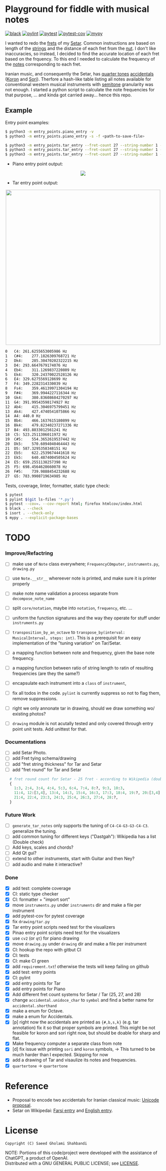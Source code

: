 # Playground for fiddle with musical notes

[![black](https://github.com/saeedghsh/musical_notes/actions/workflows/formatting.yml/badge.svg?branch=master)](https://github.com/saeedghsh/musical_notes/actions/workflows/formatting.yml)
[![pylint](https://github.com/saeedghsh/musical_notes/actions/workflows/pylint.yml/badge.svg?branch=master)](https://github.com/saeedghsh/musical_notes/actions/workflows/pylint.yml)
[![pytest](https://github.com/saeedghsh/musical_notes/actions/workflows/pytest.yml/badge.svg?branch=master)](https://github.com/saeedghsh/musical_notes/actions/workflows/pytest.yml)
[![pytest-cov](https://github.com/saeedghsh/musical_notes/actions/workflows/pytest-cov.yml/badge.svg?branch=master)](https://github.com/saeedghsh/musical_notes/actions/workflows/pytest-cov.yml)
[![mypy](https://github.com/saeedghsh/musical_notes/actions/workflows/type-check.yml/badge.svg?branch=master)](https://github.com/saeedghsh/musical_notes/actions/workflows/type-check.yml)

I wanted to redo the [frets](https://en.wikipedia.org/wiki/Fret) of my [Setar](https://en.wikipedia.org/wiki/Setar).
Common instructions are based on length of the [strings](https://en.wikipedia.org/wiki/String_(music)) and the distance of each fret from the [nut](https://en.wikipedia.org/wiki/Nut_(string_instrument)).
I don't like inaccuracies, so instead, I decided to find the accurate location of each fret based on the frquency.
To this end I needed to calculate the frequency of the [notes](https://en.wikipedia.org/wiki/Musical_note) corresponding to each fret.  

Iranian music, and consequently the Setar, has [quarter tones](https://en.wikipedia.org/wiki/Quarter_tone) [accidentals](https://en.wikipedia.org/wiki/Accidental_(music)) ([Koron](https://en.wikipedia.org/wiki/Koron_(music)) and [Sori](https://en.wikipedia.org/wiki/Sori_(music))).
Therfore a hash-like table listing all notes available for conventional western musical instruments with [semitone](https://en.wikipedia.org/wiki/Semitone) granularity was not enough.
I started a python script to calculate the note frequencies for that purpose, ... and kinda got carried away... hence this repo.


## Example
Entry point examples:
```bash
$ python3 -m entry_points.piano_entry -v
$ python3 -m entry_points.piano_entry -s -f <path-to-save-file>

$ python3 -m entry_points.tar_entry --fret-count 27 --string-number 1 -p
$ python3 -m entry_points.tar_entry --fret-count 27 --string-number 1 -v
$ python3 -m entry_points.tar_entry --fret-count 27 --string-number 1 -s -f <path-to-save-file>
```

* Piano entry point output:
<p align="center">
    <img src="https://github.com/saeedghsh/musical_notes/blob/master/images/pinao_keys_frequencies.png">
</p>

* Tar entry point output:
<p align="center">
    <img src="https://github.com/saeedghsh/musical_notes/blob/master/images/tar_small_1290x362_string1_annotated.png" height="500">
</p>

```bash
0	C4:	261.6255653005986 Hz
1	C#4:	277.1826309768721 Hz
2	Dk4:	285.30470202322215 Hz
3	D4:	293.6647679174076 Hz
4	Eb4:	311.1269837220809 Hz
5	Ek4:	320.24370022528126 Hz
6	E4:	329.6275569128699 Hz
7	F4:	349.2282314330039 Hz
8	Fs4:	359.46139971304194 Hz
9	F#4:	369.9944227116344 Hz
10	Gk4:	380.83608684270297 Hz
11	G4:	391.99543598174927 Hz
12	Ab4:	415.3046975799451 Hz
13	Ak4:	427.4740541075866 Hz
14	A4:	440.0 Hz
15	Bb4:	466.1637615180899 Hz
16	Bk4:	479.82340237271336 Hz
17	B4:	493.8833012561241 Hz
18	C5:	523.2511306011972 Hz
19	C#5:	554.3652619537442 Hz
20	Dk5:	570.6094040464443 Hz
21	D5:	587.3295358348151 Hz
22	Eb5:	622.2539674441618 Hz
23	Ek5:	640.4874004505624 Hz
24	E5:	659.2551138257398 Hz
25	F5:	698.4564628660078 Hz
26	F#5:	739.9888454232688 Hz
27	G5:	783.9908719634985 Hz
```

Tests, coverage, linter, formatter, static type check:
```bash
$ pytest
$ pylint $(git ls-files '*.py')
$ pytest --cov=. --cov-report html; firefox htmlcov/index.html
$ black . --check
$ isort . --check-only
$ mypy . --explicit-package-bases
```

# TODO

### Improve/Refactring
* [ ] make use of `Note` class everywhere; `FrequencyCOmputer`, `instruments.py`, `drawing.py`
* [ ] use `Note.__str__` whereever note is printed, and make sure it is printer properly
* [ ] make note name validation a process separate from `decompose_note_name`
* [ ] split `core/notation`, maybe into `notation`, `frequency`, etc. ...
* [ ] uniform the function signatures and the way they operate for stuff under `instruments.py`
* [ ] `transposition_by_an_octave` to `transpose_by(interval: MusicalInterval, steps: int)`.
      This is a prerequisit for an easy implementation of the "tuning variation" on Tar/Setar.
* [ ] a mapping function between note and frequency, given the base note frequency.
* [ ] a mapping function between ratio of string length to ratin of resulting frequencies (are they the same?)
* [ ] encapsulate each instrument into a `class` of `instrument`,
* [ ] fix all todos in the code. `pylint` is currently suppress so not to flag them, remove suppressions.
* [ ] right we only annonate tar in drawing, should we draw something wo/ existing photos?
* [ ] `drawing` module is not acutally tested and only covered through entry point unit tests. Add unittest for that.


### Documentations
* [ ] add Setar Photo.
* [ ] add Fret tying schema/drawing
* [ ] add "fret string thickness" for Tar and Setar
* [ ] add "fret round" for Tar and Setar
```python
  # fret round count for Setar - 25 fret - according to Wikipedia (double check)
  {
    1:3, 2:4, 3:4, 4:4, 5:3, 6:4, 7:4, 8:?, 9:3, 10:3,
    11:4, 12:[3,4], 13:4, 14:3, 15:4, 16:3, 17:3, 18:4, 19:?, 20:[3,4],
    21:4, 22:4, 23:3, 24:3, 25:4, 26:3, 27:4, 28:?,
  }
  ```

### Future Work
* [ ] `generate_tar_notes` only supports the tuning of `C4-C4-G3-G3-C4-C3`. generalize the tuning.
* [ ] add common tuning for different keys ("Dastgah"): Wikipedia has a list (Double check)
* [ ] Add keys, scales and chords?
* [ ] Add Qt gui?
* [ ] extend to other instruments, start with Guitar and then Ney?
* [ ] add audio and make it interactive?

### Done
* [x] add test: complete coverage
* [x] CI: static type checker
* [x] CI: formatter + "import sort"
* [x] move `instruments.py` under `instruments` dir and make a file per instrument
* [x] add pytest-cov for pytest coverage
* [x] fix `drawing/tar.py`
* [x] Tar entry point scripts need test for the visualizers
* [x] Pinao entry point scripts need test for the visualizers
* [x] use `cv2` (or `qt`) for piano drawing
* [x] move `drawing.py` under `drawing` dir and make a file per instrument
* [x] CI: hookup the repo with gitbut CI
* [x] CI: tests
* [x] CI: make CI green
* [x] add `requirement.txt`! otherwise the tests will keep failing on github
* [x] add test: entry points
* [x] CI: pylint
* [x] add entry points for Tar
* [x] add entry points for Piano
* [x] Add different fret count systems for Setar / Tar (25, 27, and 28)
* [x] change `accidental.unidoce_char` to `symbol` and find a better name for `accidental.shorthand`
* [x] make a enum for Octave.
* [x] make a enum for Accidentals.
* [x] [p] right now the accidentals are printed as `{#,b,s,k}` (e.g. tar annotation) fix it so that proper symbols are printed.
      This might be not feasible for koron and sori right now, but should be doable for sharp and flat.
* [x] Make frequency computer a separate class from note
* [x] [d] fix issue with printing `sori` and `koron` symbols,
        -> This turned to be much harder than I expected. Skipping for now        
* [x] add a drawing of Tar and visaulize its notes and frequencies.
* [x] `quartertone` -> `quartertone`

# Reference
* Proposal to encode two accidentals for Iranian classical music: [Unicode proposal](https://www.unicode.org/L2/L2020/20159-iran-music-symbols.pdf).
* Setar on Wikipedai: [Farsi entry]((https://fa.wikipedia.org/wiki/%D8%B3%D9%87%E2%80%8C%D8%AA%D8%A7%D8%B1)) and [English entry](https://en.wikipedia.org/wiki/Setar).

# License
```
Copyright (C) Saeed Gholami Shahbandi
```
 
NOTE: Portions of this code/project were developed with the assistance of ChatGPT, a product of OpenAI.  
Distributed with a GNU GENERAL PUBLIC LICENSE; see [LICENSE](https://github.com/saeedghsh/3D_models/blob/master/LICENSE).
